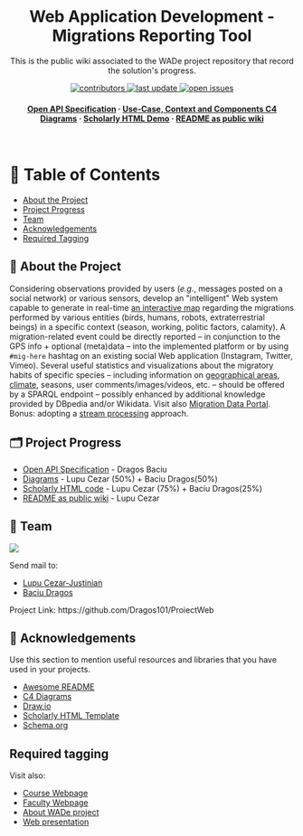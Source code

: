 <div align="center">
  <h1>Web Application Development - Migrations Reporting Tool</h1> 
  
  <p>
    This is the public wiki associated to the WADe project repository that record the solution's progress. 
  </p>
  
  
<!-- Badges -->
<p>
  <a href="https://github.com/Dragos101/ProiectWeb/graphs/contributors">
    <img src="https://img.shields.io/github/contributors/Dragos101/ProiectWeb" alt="contributors" />
  </a>
  <a href="">
    <img src="https://img.shields.io/github/last-commit/Dragos101/ProiectWeb" alt="last update" />
  </a>
  <a href="https://github.com/Dragos101/ProiectWeb/issues/">
    <img src="https://img.shields.io/github/issues/Dragos101/ProiectWeb" alt="open issues" />
</p>
   
<h4>
    <a href="https://app.swaggerhub.com/apis/DragosBaciu/MIR-Template/1.0.0#/Migrations/get_migration__userId_">Open API Specification</a
  <span> · </span>
    <a href="https://github.com/Dragos101/ProiectWeb/tree/main/Documentation/Diagrams">Use-Case, Context and Components C4 Diagrams</a>
  <span> · </span>
    <a href="https://htmlpreview.github.io/?https://github.com/Dragos101/ProiectWeb/blob/main/Documentation/Scholarly/index.html">Scholarly HTML Demo</a>
  <span> · </span>
    <a href="https://github.com/Dragos101/ProiectWeb/blob/main/README.md">README as public wiki</a>
  </h4>
</div>

<br />

<!-- Table of Contents -->
# :notebook_with_decorative_cover: Table of Contents

- [About the Project](#star2-about-the-project)
- [Project Progress](#card_index_dividers-project-progress)
- [Team](#handshake-team)
- [Acknowledgements](#gem-acknowledgements)
- [Required Tagging](#required-tagging)

  

<!-- About the Project -->
## :star2: About the Project 

Considering observations provided by users (<em>e.g.</em>, messages posted on a social network) or various sensors, develop an "intelligent"
Web system capable to generate in real-time <a href="https://wiki.openstreetmap.org/wiki/Develop" title="Details">an interactive map</a> regarding the migrations performed by various entities (birds, humans, robots, extraterrestrial beings) in a specific context (season, working, politic factors, calamity). A migration-related event could be directly reported – in conjunction to the GPS info + optional (meta)data – into the implemented platform or by using <code>#mig-here</code> hashtag on an existing social Web application (Instagram, Twitter, Vimeo). Several useful statistics and visualizations about the migratory habits of specific species – including information on <a href="http://www.geonames.org/ontology/documentation.html" title="Details about GeoNames">geographical areas</a>, <a href="https://github.com/caesar0301/awesome-public-datasets#climate-weather" title="Climate/Weather data sources">climate</a>, seasons, user comments/images/videos, etc. – should be offered by a SPARQL endpoint – possibly enhanced by additional knowledge provided by DBpedia and/or Wikidata. Visit also <a href="https://www.migrationdataportal.org/" title="Migration Data Portal">Migration Data Portal</a>. Bonus: adopting a <a href="https://manuzhang.github.io/awesome-streaming/" title="Resources of interest">stream processing</a> approach.</p>

## :card_index_dividers: Project Progress

  - [Open API Specification](https://app.swaggerhub.com/apis/DragosBaciu/MIR-Template) - Dragos Baciu
  - [Diagrams](https://github.com/Dragos101/ProiectWeb/tree/main/Documentation/Diagrams) - Lupu Cezar (50%) + Baciu Dragos(50%)
  - [Scholarly HTML code](https://github.com/Dragos101/ProiectWeb/blob/main/Documentation/Scholarly/index.html) - Lupu Cezar (75%) + Baciu Dragos(25%)
  - [README as public wiki](https://github.com/Dragos101/ProiectWeb/blob/main/README.md) - Lupu Cezar

## :handshake: Team

<a href="https://github.com/Dragos101/ProiectWeb/graphs/contributors">
  <img src="https://contrib.rocks/image?repo=Dragos101/ProiectWeb" />
</a>

Send mail to:
<ul>
 <li>
   <a href="mailto:cezarlupu2012@gmail.com">Lupu Cezar-Justinian</a>
 </li>
 <li>
   <a href="mailto:baciu.dragos17@gmail.com">Baciu Dragos</a>
 </li>
</ul>
Project Link: https://github.com/Dragos101/ProiectWeb


<!-- Acknowledgments -->
## :gem: Acknowledgements

Use this section to mention useful resources and libraries that you have used in your projects.

 - [Awesome README](https://github.com/Louis3797/awesome-readme-template/)
 - [C4 Diagrams](https://c4model.com/)
 - [Draw.io](https://www.drawio.com/)
 - [Scholarly HTML Template](https://w3c.github.io/scholarly-html/)
 - [Schema.org](https://schema.org/)

## Required tagging

Visit also:
 - <wade> <a href="https://profs.info.uaic.ro/~busaco/teach/courses/wade/" title="WADe">Course Webpage</a></wade>
 - <infoiasi><a href="https://www.info.uaic.ro/" title="FII">Faculty Webpage</a></infoiasi>
 - <project><a href="https://profs.info.uaic.ro/~busaco/teach/courses/wade/web-projects.html" title="WADe projects">About WADe project</a></project>
 - <web><a href="https://profs.info.uaic.ro/~busaco/teach/courses/wade/web-film.html" title="Web presentation">Web presentation</a></web>

<!-- Or, maybe, this is a better practice - 
<ul>
  <li class="wade">
    <a href="https://profs.info.uaic.ro/~busaco/teach/courses/wade/" title="WADe">Course Webpage</a>
  </li>
  <li class="infoiasi">
    <a href="https://www.info.uaic.ro/" title="FII">Faculty Webpage</a>
  </li>
  <li class="project">
    <a href="https://profs.info.uaic.ro/~busaco/teach/courses/wade/web-projects.html" title="WADe projects">About WADe project</a>
  </li>
  <li class="web">
    <a href="https://profs.info.uaic.ro/~busaco/teach/courses/wade/web-film.html" title="Web presentation">Web presentation</a>
  </li>
</ul>
-->

<!-- Or in this way

  <meta name="keywords" content="project, infoiasi, wade, web">
  
    <section id="project">
      <h2>Project</h2>
    </section>

-->
